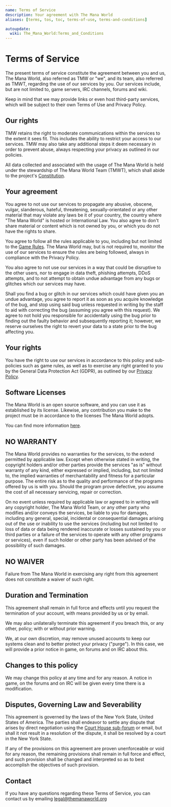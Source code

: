 ```yaml
---
name: Terms of Service
description: Your agreement with The Mana World
aliases: [terms, tos, toc, terms-of-use, terms-and-conditions]

autoupdate:
  wiki: The_Mana_World:Terms_and_Conditions
---
```


# Terms of Service

The present terms of service constitute the agreement between you and us, The Mana
World, also referred as TMW or "we", and its team, also referred as TMWT, regarding
the use of our services by you. Our services include, but are not limited to, game
servers, IRC channels, forums and wiki.

Keep in mind that we may provide links or even host third-party services, which
will be subject to their own Terms of Use and Privacy Policy.

## Our rights

TMW retains the right to moderate communications within the services to the extent
it sees fit. This includes the ability to restrict your access to our services.
TMW may also take any additional steps it deem necessary in order to prevent
abuse, always respecting your privacy as outlined in our policies.

All data collected and associated with the usage of The Mana World is held under the
stewardship of The Mana World Team (TMWT), which shall abide to the project's [Constitution](https://policies.themanaworld.org/constitution).

## Your agreement

You agree to not use our services to propagate any abusive, obscene, vulgar,
slanderous, hateful, threatening, sexually-orientated or any other material that
may violate any laws be it of your country, the country where "The Mana World" is
hosted or International Law. You also agree to don't share material or content
which is not owned by you, or which you do not have the rights to share.

You agree to follow all the rules applicable to you, including but not limited to
the [Game Rules](https://policies.themanaworld.org/rules). The Mana World may,
but is not required to, monitor the use of our services to ensure the rules are
being followed, always in compliance with the Privacy Policy.

You also agree to not use our services in a way that could be disruptive to the
other users, nor to engage in data theft, phishing attempts, DDoS attempts,
and to not attempt to obtain undue advantage from any bugs or glitches which our
services may have.

Shall you find a bug or glitch in our services which could have given you an undue
advantage, you agree to report it as soon as you acquire knowledge of the bug,
and stop using said bug unless requested in writing by the staff to aid with
correcting the bug (assuming you agree with this request). We agree to not hold
you responsible for accidentally using the bug prior to finding out the faulty
behavior and subsequently reporting it; however, we reserve ourselves the right to
revert your data to a state prior to the bug affecting you.

## Your rights

You have the right to use our services in accordance to this policy and
sub-policies such as game rules, as well as to exercise any right granted to you
by the General Data Protection Act (GDPR), as outlined by our [Privacy Policy](https://policies.themanaworld.org/privacy-policy).

## Software Licenses

The Mana World is an open source software, and you can use it as established by
its license. Likewise, any contribution you make to the project must be in
accordance to the licenses The Mana World adopts.

You can find more information [here](https://forums.themanaworld.org/viewtopic.php?t=1177).

## NO WARRANTY

The Mana World provides no warranties for the services, to the extend permitted by
applicable law. Except when otherwise stated in writing, the copyright holders
and/or other parties provide the services "as is" without warranty of any kind,
either expressed or implied, including, but not limited to, the implied warranties
of merchantability and fitness for a particular purpose. The entire risk as to the
quality and performance of the programs offered by us is with you. Should the
program prove defective, you assume the cost of all necessary servicing, repair or
correction.

On no event unless required by applicable law or agreed to in writing will any
copyright holder, The Mana World Team, or any other party who modifies and/or 
conveys the services, be liable to you for damages, including any general, special,
incidental or consequential damages arising out of the use or inability to use the
services (including but not limited to loss of data or data being rendered
inaccurate or losses sustained by you or third parties or a failure of the services
to operate with any other programs or services), even if such holder or other party
has been advised of the possibility of such damages.

## NO WAIVER

Failure from The Mana World in exercising any right from this agreement does not
constitute a waiver of such right.

## Duration and Termination

This agreement shall remain in full force and effects until you request the
termination of your account, with means provided by us or by email.

We may also unilaterally terminate this agreement if you breach this, or any
other, policy; with or without prior warning.

We, at our own discretion, may remove unused accounts to keep our systems clean
and to better protect your privacy ("purge"). In this case, we will provide a
prior notice in game, on forums and on IRC about this.

## Changes to this policy

We may change this policy at any time and for any reason. A notice in game, on the
forums and on IRC will be given every time there is a modification.

## Disputes, Governing Law and Severability

This agreement is governed by the laws of the New York State, United States of
America. The parties shall endeavor to settle any dispute that arises by direct
negotiation using the [Court House sub-forum](https://forums.themanaworld.org/viewforum.php?f=20)
or email, but shall it not result in a resolution of the dispute, it shall be
resolved by a court in the New York State.

If any of the provisions on this agreement are proven unenforceable or void for
any reason, the remaining provisions shall remain in full force and effect, and
such provision shall be changed and interpreted so as to best accomplish the 
objectives of such provision.

## Contact

If you have any questions regarding these Terms of Service, you can contact us by
emailing legal@themanaworld.org

